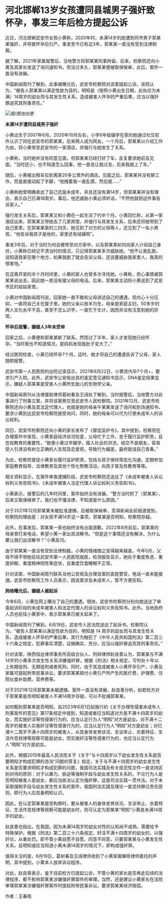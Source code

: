 

# 河北邯郸13岁女孩遭同县城男子强奸致怀孕，事发三年后检方提起公诉

近日，河北邯郸武安市女孩小黄称，2020年时，未满14岁的她遭到同市男子郭某某强奸，并导致怀孕后引产。事发至今已有近3年，郭某某一直没有受到法律制裁。

据了解，2021年家属报警后，当地警方将郭某某刑事拘留。后来，检察院还向小黄及其家长发送了询问通知书。但没过多久，郭某某便被取保候审，此后，案件一直没有进展。

中国新闻周刊了解到，此事被曝光后，武安市检察院对该案提起公诉。该院认为，“被告人郭某某以满足性欲为目的，明知是（按照小黄出生日期，此处应为未满）14周岁的幼女而与其发生性关系，造成被害人怀孕的严重后果，应当以强奸罪追究其刑事责任。”

![](https://inews.gtimg.com/news_bt/Opt2uhxCt82WCsWcAP7nL-HrmdrFFRIgJHQ74ncOsi_J4AA/1000)_图/图虫创意_

**未满14岁遭同县城男子强奸**

小黄出生于2007年6月。2020年10月左右，小学6年级辍学在家的她通过社交软件认识了同在武安市的郭某某，后来两人成为网友。一个月后，郭某某以介绍工作为由，将小黄带至武安市的一家酒店，并强行与她发生了关系。

小黄称，当时她并没有同意见面，但郭某某已经打好了车，反复要求她前去见面。“当时还小，也不知道怎么回事，他一直说让我过去，后来我就上了车。”

随后，小黄被出租车拉到离家20多公里外的酒店。见面之后，郭某某并没有聊工作，而是直接动起了手脚，“他拽着我一直乱摸，然后就……”

小黄称她曾明确表达了自己还是未成年，并且还没有满14岁，但郭某某并没有理会，表示自己已满18周岁。事后，他还威胁小黄必须听话，“不然他就把这件事告诉家人。”

强行发生关系后，郭某某又和小黄在一起生活了约半个月。小黄回忆称，从第一家酒店出来，郭某某又带她去了几家宾馆，并强行与其发生关系，后来还将她带到了自己家里。在郭某某家的三四天，她见到了对方的父母等人，还见到了一名小男孩，“他告诉我孩子是他的，家里还有结婚照”。

事发3年后，对于当时为何会被带至对方家中，以及郭某某如何向家人介绍自己身份，小黄称已经记不清当时的情况，只记得郭某某多次威胁她。“他不让我乱跑，说知道我家在哪个地方，如果我跑了就会告诉父母，还说要威胁我家里人，我真的很害怕。”

在这离开家的半个月时间里，小黄的家人也曾多次寻找她。小黄称，担心事情被郭某某说出去，因此她一直没有接父母的电话。后来，郭某某主动将小黄送到了武安市区的姑姑家里。

小黄对中国新闻周刊说，回家她一直不敢和父母讲述自己的遭遇，但内心十分压抑，一直将自己关在屋子里。她的父亲以放羊为生，母亲是家庭主妇，50多岁的两人文化水平不高，甚至不怎么识字，一直忙于生计，因而并没有注意到她的异常。

**怀孕后报警，嫌疑人3年未受审**

回家之后，小黄便和郭某某断了联系。然而过了半年，家人才发现她已经怀孕。“当时我也不知道情况，是妈妈发现我肚子变大了。”

经过医院检查，小黄已经怀孕7个月。这时，她才将自己的遭遇告诉了父母，家人随即报警。

武安市第一人民医院的出院记录显示，2021年6月22日，小黄宫内孕7个月+，要求引产入院。此外，武安市公安局出具的鉴定意见通知书显示，DNA鉴定结果显示，嫌疑人郭某某是受害人小黄所生胎儿的生物学父亲。

中国新闻周刊从法律援助律师葛树春及王阔处了解到，当时报警后，当地警方对此事进行了刑事立案，并将该案移交至武安市人民检察院。2021年12月，武安市检察院还向小黄及其法定代理人，也就是她的母亲牛某某发送了询问和到场通知书，要求小黄到达武安市检察院接受询问，同时，她的母亲可以代为行使未成年人的诉讼权利。

同日，武安市检察院还向小黄的家长发布了《督促监护令》。其中提到，检察院在办理案件中发现，小黄家庭经济状况较差，父母忙于工作，怠于履行监护职责，且忽视教育的重要性，“致使小黄过早辍学，踏入社会的洪流，结交不良朋友，容易受人引诱没有树立正确的人生观及恋爱观，导致行为偏差，最终耽误自己青春。”

为此，检察院督促小黄家长履行监护职责，包括与孩子保持常态化沟通，定期参加家庭教育指导、法律教育及其他个性化帮教活动，向孩子普及性教育等等。

相关资料显示，在案件审查逮捕阶段，武安市检察院还送达了《未成年被害人诉讼权利义务告知书》、《未成年被害人法定代理人诉讼权利义务告知书》。

小黄表示，报警后的几年时间里，案件始终没有进展。“警方当时抓了（郭某某），后来又取保候审了。我们也不懂法律，不知道是什么原因。”

对于2021年12月郭某某未被批准逮捕，后被取保候审，澎湃新闻此前报道提到，检察院的理由是：对女孩不满14岁这一事项，郭某某是否明知，检察院存疑。

此外，在事发后，郭某某一家也始终没有出面道歉。2022年8月前后，郭某某的母亲曾打来电话，希望小黄一家出具谅解书。“但是这个事情还没有解决，为什么要让我们出谅解书？”小黄反问。

由于郭某某一直没有受到法律制裁，小黄的情绪随之变得越来越差。今年5月，父母不得不带她前往武安市第一人民医院就医，检测报告显示，她处于重度焦虑、重度抑郁、重度精神阳性等症状，且重度饮食睡眠不正常。

针对该案，中国新闻周刊联系当地公安局及办理该案的袁姓警官，电话一直未能接通。武安市检察院工作人员表示，因该案涉及未成年人，暂不方便告知。

**网络曝光后，嫌疑人被起诉**

今年6月，小黄在网上曝光了自己的遭遇。很快，武安市检察院分别向她送达了审查起诉阶段的未成年被害人和法定代理人的诉讼权利义务告知书。此外，当地政府人员也前往小黄家中，表示郭某某已被关起来了。

中国新闻周刊了解到，6月19日，武安市人民法院送达了起诉书。检察院认为，“被告人郭某某以满足性欲为目的，明知是 14
周岁的幼女而与其发生性关系，造成被害人怀孕的严重后果，其行为触犯了《中华人民共和国刑法》第二百三十六条之规定，犯罪事实清楚，证据确实、充分，应当以强奸罪追究其刑事责任。”

针对该案，陕西恒达律师事务所高级合伙人、刑辩律师赵良善认为，郭某某与不满14岁的小黄多次发生性关系涉嫌强奸罪，根据《刑法》相关规定，可判处十年以上有期徒刑、无期徒刑或者死刑。同时，由于其造成被害人小黄怀孕引产，小黄及家属可提起附带民事诉讼，要求郭某某赔付小黄引产所产生的医疗费、护理费、住院伙食补助费、营养费等。

对于2021年12月郭某某未被逮捕，案件一直没有进展，赵良善分析，如若检方对于郭某某是否明知被害人不满14周岁存疑，可以不批捕郭某某。

如何甄别郭某某是否明知，自2023年6月1日起施行的《关于办理性侵害未成年人刑事案件的意见》第17条规定中提到，知道或者应当知道对方是不满十四周岁的幼女，而实施奸淫等性侵害行为的，应当认定行为人“明知”对方是幼女。对不满十二周岁的被害人实施奸淫等性侵害行为的，应当认定行为人“明知”对方是幼女；对已满十二周岁不满十四周岁的被害人，从其身体发育状况、言谈举止、衣着特征、生活作息规律等观察可能是幼女，而实施奸淫等性侵害行为的，也应当认定行为人“明知”对方是幼女。

此外，根据2015年最高人民法院关于《关于“与十四周岁以下幼女发生性关系是否要明知才构成犯罪的咨洵”问题的答复》规定，关于与不满十四周岁的幼女发生性关系是否要求明知才构成犯罪的问题，我国司法实践及有关规范性文件一直坚持区别对待的原则：对于以暴力、胁迫等强制手段与幼女发生性关系的，不论行为人是否明知被害人是幼女，都应当依法认定为强奸罪，这是司法实践一贯作法。对于未采取强制手段与幼女发生性关系的案件，我国刑法实践及理论一直坚持罪过责任原则，即行为人应具备明知认识。

因此，在认定郭某某是否构罪时，要从被害人的身体发育状况、言谈举止、衣着特征、生活作息规律等观察可能是幼女时，则可认定为郭某某“明知”小黄是未满14周岁的幼女。

赵良善也指出，在我国，因为未满14周岁的幼女对性的认知尚不成熟，需要给予特殊保护。根据《刑法》第二百三十六条规定，奸淫不满十四周岁的幼女的，以强奸论，从重处罚。即不管小黄自愿不自愿、同意不同意，只要郭某某与小黄发生性关系，且明知或应当知道小黄未满14周岁的情况下，即构成强奸罪。

值得关注的是，6月19日，葛树春及王阔律师收到了小黄家属解除律师委托的声明，其中提到，小黄本人放弃诉讼程序。

对此，赵良善表示，鉴于目前检方已提起公诉，不管小黄的家长是否再走后续的法律程序，都不影响郭某某涉嫌强奸罪案件的审理。当然，还是建议小黄家长在法院审理郭某某涉嫌强奸罪案件时提起附带民事诉讼，要求郭某某经济赔偿。

作者：王春晓

